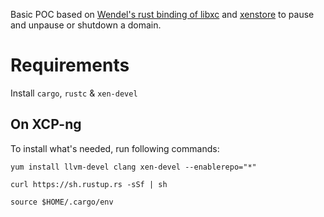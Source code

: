 Basic POC based on [Wendel's rust binding of libxc](https://github.com/Wenzel/xenctrl-sys) and [xenstore](https://github.com/Wenzel/xenstore-sys) to pause and unpause or shutdown a domain.

# Requirements

Install `cargo`, `rustc` & `xen-devel`

## On XCP-ng

To install what's needed, run following commands:
```
yum install llvm-devel clang xen-devel --enablerepo="*"

curl https://sh.rustup.rs -sSf | sh

source $HOME/.cargo/env
```

